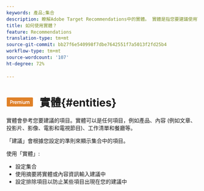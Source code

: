 ```yaml
---
keywords: 產品;集合
description: 瞭解Adobe Target Recommendations中的實體。 實體是指您要建議使用Target的項目，例如文章、影片或產品。
title: 如何使用實體？
feature: Recommendations
translation-type: tm+mt
source-git-commit: bb27f6e540998f7dbe7642551f7a5013f2fd25b4
workflow-type: tm+mt
source-wordcount: '107'
ht-degree: 72%

---
```



# ![PREMIUM](/help/assets/premium.png) 實體{#entities}

實體會參考您要建議的項目。實體可以是任何項目，例如產品、內容 (例如文章、投影片、影像、電影和電視節目)、工作清單和餐廳等。

「建議」會根據您設定的準則來顯示集合中的項目。

使用「實體」:

* 設定集合
* 使用摘要將實體或內容資訊輸入建議中
* 設定排除項目以防止某些項目出現在您的建議中

